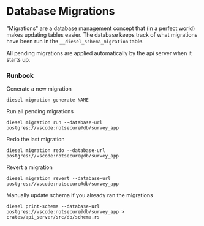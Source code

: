 # Database Migrations

"Migrations" are a database management concept that (in a perfect world) makes updating tables easier. The database keeps track of what migrations have been run in the `__diesel_schema_migration` table.

All pending migrations are applied automatically by the api server when it starts up.

### Runbook

Generate a new migration
```
diesel migration generate NAME
```

Run all pending migrations
```
diesel migration run --database-url postgres://vscode:notsecure@db/survey_app
```

Redo the last migration
```
diesel migration redo --database-url postgres://vscode:notsecure@db/survey_app
```

Revert a migration
```
diesel migration revert --database-url postgres://vscode:notsecure@db/survey_app
```

Manually update schema if you already ran the migrations
```
diesel print-schema --database-url postgres://vscode:notsecure@db/survey_app > crates/api_server/src/db/schema.rs
```
